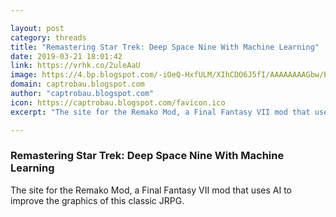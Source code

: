 ```yaml
---

layout: post
category: threads
title: "Remastering Star Trek: Deep Space Nine With Machine Learning"
date: 2019-03-21 18:01:42
link: https://vrhk.co/2uleAaU
image: https://4.bp.blogspot.com/-iOeQ-HxfULM/XIhCDO6J5fI/AAAAAAAAGbw/EptoBlhqLIc34OW9jKJk4DjH9CFvE6lLACK4BGAYYCw/w1200-h630-p-k-no-nu/logo.png
domain: captrobau.blogspot.com
author: "captrobau.blogspot.com"
icon: https://captrobau.blogspot.com/favicon.ico
excerpt: "The site for the Remako Mod, a Final Fantasy VII mod that uses AI to improve the graphics of this classic JRPG."

---
```


### Remastering Star Trek: Deep Space Nine With Machine Learning

The site for the Remako Mod, a Final Fantasy VII mod that uses AI to improve the graphics of this classic JRPG.